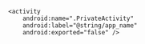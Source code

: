             <activity
                android:name=".PrivateActivity"
                android:label="@string/app_name"
                android:exported="false" />